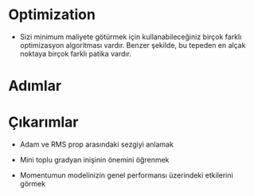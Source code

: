 # Optimization

* Sizi minimum maliyete götürmek için kullanabileceğiniz birçok farklı optimizasyon algoritması vardır. Benzer şekilde, bu tepeden en alçak noktaya birçok farklı patika vardır.

# Adımlar

# Çıkarımlar

* Adam ve RMS prop arasındaki sezgiyi anlamak

* Mini toplu gradyan inişinin önemini öğrenmek

* Momentumun modelinizin genel performansı üzerindeki etkilerini görmek
